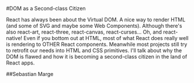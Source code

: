 
#DOM as a Second-class Citizen

React has always been about the Virtual DOM. A nice way to render HTML (and some of SVG and maybe some Web Components). Although there's also react-art, react-three, react-canvas, react-curses... Oh, and react-native! Even if you bottom out at HTML, most of what React does really well is rendering to OTHER React components. Meanwhile most projects still try to retrofit our needs into HTML and CSS primitives. I'll talk about why the DOM is flawed and how it is becoming a second-class citizen in the land of React apps.

##Sebastian Marge 
